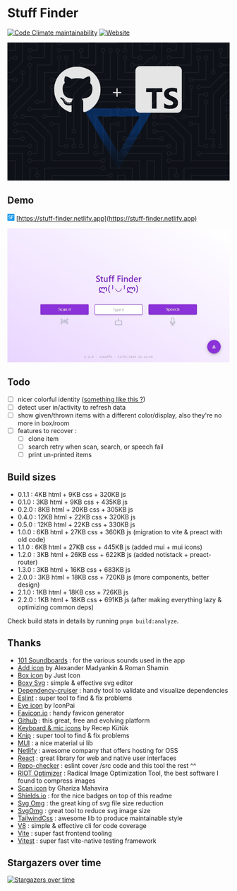 # Stuff Finder

[![Code Climate maintainability](https://img.shields.io/codeclimate/maintainability/Shuunen/stuff-finder?style=flat)](https://codeclimate.com/github/Shuunen/stuff-finder)
[![Website](https://img.shields.io/website/https/shuunen-goals.netlify.app.svg)](https://stuff-finder.netlify.app)

![banner](docs/banner.svg)

## Demo

[![logo](public/assets/favicon-16x16.png)](https://stuff-finder.netlify.app) [https://stuff-finder.netlify.app](https://stuff-finder.netlify.app)

[![demo](docs/design-1.2.0.jpg)](https://stuff-finder.netlify.app)

## Todo

- [ ] nicer colorful identity ([something like this ?](https://www.iconfinder.com/icons/44859/cube_icon))
- [ ] detect user in/activity to refresh data
- [ ] show given/thrown items with a different color/display, also they're no more in box/room
- [ ] features to recover :
  - [ ] clone item
  - [ ] search retry when scan, search, or speech fail
  - [ ] print un-printed items

## Build sizes

- 0.1.1 :  4KB html +  9KB css + 320KB js
- 0.1.0 :  3KB html +  9KB css + 435KB js
- 0.2.0 :  8KB html + 20KB css + 305KB js
- 0.4.0 : 12KB html + 22KB css + 320KB js
- 0.5.0 : 12KB html + 22KB css + 330KB js
- 1.0.0 :  6KB html + 27KB css + 360KB js (migration to vite & preact with old code)
- 1.1.0 :  6KB html + 27KB css + 445KB js (added mui + mui icons)
- 1.2.0 :  3KB html + 26KB css + 622KB js (added notistack + preact-router)
- 1.3.0 :  3KB html + 16KB css + 683KB js
- 2.0.0 :  3KB html + 18KB css + 720KB js (more components, better design)
- 2.1.0 :  1KB html + 18KB css + 726KB js
- 2.2.0 :  1KB html + 18KB css + 691KB js (after making everything lazy & optimizing common deps)

Check build stats in details by running `pnpm build:analyze`.

## Thanks

- [101 Soundboards](https://www.101soundboards.com/sounds/1295599-barcode-scan-beep-09) : for the various sounds used in the app
- [Add icon](https://www.iconfinder.com/icons/1814113/add_more_plus_icon) by Alexander Madyankin & Roman Shamin
- [Box icon](https://www.iconfinder.com/icons/2123914/app_box_essential_ui_icon) by Just Icon
- [Boxy Svg](https://boxy-svg.com) : simple & effective svg editor
- [Dependency-cruiser](https://github.com/sverweij/dependency-cruiser) : handy tool to validate and visualize dependencies
- [Eslint](https://eslint.org) : super tool to find & fix problems
- [Eye icon](https://www.iconfinder.com/icons/5925640/eye_no_view_icon) by IconPai
- [Favicon.io](https://favicon.io/favicon-generator/?t=SF&ff=Istok+Web&fs=110&fc=#FFF&b=rounded&bc=#08F) : handy favicon generator
- [Github](https://github.com) : this great, free and evolving platform
- [Keyboard & mic icons](https://www.iconfinder.com/iconsets/bitsies) by Recep Kütük
- [Knip](https://github.com/webpro/knip) : super tool to find & fix problems
- [MUI](https://mui.com) : a nice material ui lib
- [Netlify](https://netlify.com) : awesome company that offers hosting for OSS
- [React](https://reactjs.org) : great library for web and native user interfaces
- [Repo-checker](https://github.com/Shuunen/repo-checker) : eslint cover /src code and this tool the rest ^^
- [RIOT Optimizer](https://riot-optimizer.com) : Radical Image Optimization Tool, the best software I found to compress images
- [Scan icon](https://www.iconfinder.com/icons/3702397/barcode_code_scan_scanner_icon) by Ghariza Mahavira
- [Shields.io](https://shields.io) : for the nice badges on top of this readme
- [Svg Omg](https://jakearchibald.github.io/svgomg/) : the great king of svg file size reduction
- [SvgOmg](https://jakearchibald.github.io/svgomg/) : great tool to reduce svg image size
- [TailwindCss](https://tailwindcss.com) : awesome lib to produce maintainable style
- [V8](https://github.com/demurgos/v8-coverage) : simple & effective cli for code coverage
- [Vite](https://github.com/vitejs/vite) : super fast frontend tooling
- [Vitest](https://github.com/vitest-dev/vitest) : super fast vite-native testing framework

## Stargazers over time

[![Stargazers over time](https://starchart.cc/Shuunen/stuff-finder.svg?variant=adaptive)](https://starchart.cc/Shuunen/stuff-finder)
